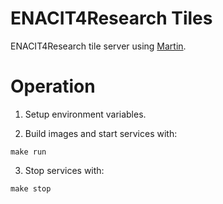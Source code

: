 # ENACIT4Research Tiles

ENACIT4Research tile server using [Martin](https://maplibre.org/martin/).

# Operation

1. Setup environment variables.

2. Build images and start services with:

```
make run
```

3. Stop services with:

```
make stop
```

